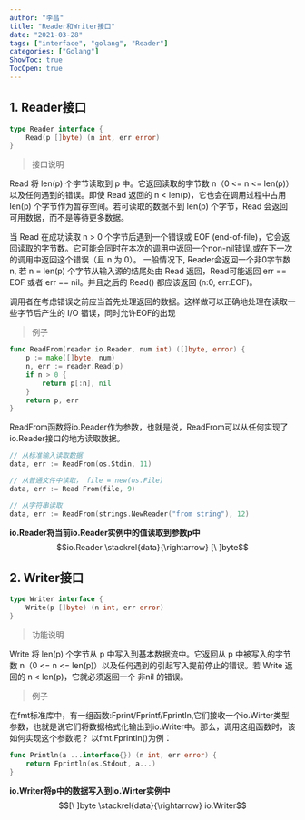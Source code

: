 ```yaml
---
author: "李昌"
title: "Reader和Writer接口"
date: "2021-03-28"
tags: ["interface", "golang", "Reader"]
categories: ["Golang"]
ShowToc: true
TocOpen: true
---
```


## 1. Reader接口
```go
type Reader interface {
    Read(p []byte) (n int, err error)
}
```
> 接口说明

Read 将 len(p) 个字节读取到 p 中。它返回读取的字节数 n（0 <= n <= len(p)） 以及任何遇到的错误。即使 Read 返回的 n < len(p)，它也会在调用过程中占用 len(p) 个字节作为暂存空间。若可读取的数据不到 len(p) 个字节，Read 会返回可用数据，而不是等待更多数据。

当 Read 在成功读取 n > 0 个字节后遇到一个错误或 EOF (end-of-file)，它会返回读取的字节数。它可能会同时在本次的调用中返回一个non-nil错误,或在下一次的调用中返回这个错误（且 n 为 0）。 一般情况下, Reader会返回一个非0字节数n, 若 n = len(p) 个字节从输入源的结尾处由 Read 返回，Read可能返回 err == EOF 或者 err == nil。并且之后的 Read() 都应该返回 (n:0, err:EOF)。

调用者在考虑错误之前应当首先处理返回的数据。这样做可以正确地处理在读取一些字节后产生的 I/O 错误，同时允许EOF的出现

> 例子
```go
func ReadFrom(reader io.Reader, num int) ([]byte, error) {
    p := make([]byte, num)
    n, err := reader.Read(p)
    if n > 0 {
        return p[:n], nil
    }
    return p, err
}
```
ReadFrom函数将io.Reader作为参数，也就是说，ReadFrom可以从任何实现了io.Reader接口的地方读取数据。
```go
// 从标准输入读取数据
data, err := ReadFrom(os.Stdin, 11)

// 从普通文件中读取， file = new(os.File)
data, err := Read From(file, 9)

// 从字符串读取
data, err := ReadFrom(strings.NewReader("from string"), 12)
```

**io.Reader将当前io.Reader实例中的值读取到参数p中**
$$io.Reader \stackrel{data}{\rightarrow}  [\ ]byte$$

## 2. Writer接口
```go
type Writer interface {
    Write(p []byte) (n int, err error)
}
```

> 功能说明

Write 将 len(p) 个字节从 p 中写入到基本数据流中。它返回从 p 中被写入的字节数 n（0 <= n <= len(p)）以及任何遇到的引起写入提前停止的错误。若 Write 返回的 n < len(p)，它就必须返回一个 非nil 的错误。

> 例子

在fmt标准库中，有一组函数:Fprint/Fprintf/Fprintln,它们接收一个io.Wirter类型参数，也就是说它们将数据格式化输出到io.Writer中。那么，调用这组函数时，该如何实现这个参数呢？
以fmt.Fprintln()为例：
```go
func Println(a ...interface{}) (n int, err error) {
    return Fprintln(os.Stdout, a...)
}
```

**io.Writer将p中的数据写入到io.Wirter实例中**
$$[\ ]byte \stackrel{data}{\rightarrow} io.Writer$$